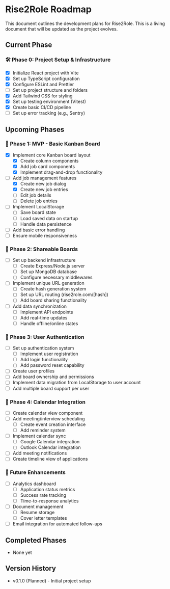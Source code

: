 # Rise2Role Roadmap

This document outlines the development plans for Rise2Role. This is a living document that will be updated as the project evolves.

## Current Phase

### 🛠️ Phase 0: Project Setup & Infrastructure

- [x] Initialize React project with Vite
- [x] Set up TypeScript configuration
- [x] Configure ESLint and Prettier
- [ ] Set up project structure and folders
- [x] Add Tailwind CSS for styling
- [x] Set up testing environment (Vitest)
- [x] Create basic CI/CD pipeline
- [ ] Set up error tracking (e.g., Sentry)

## Upcoming Phases

### 🚀 Phase 1: MVP - Basic Kanban Board

- [x] Implement core Kanban board layout
  - [x] Create column components
  - [x] Add job card components
  - [x] Implement drag-and-drop functionality
- [ ] Add job management features
  - [x] Create new job dialog
  - [x] Create new job entries
  - [ ] Edit job details
  - [ ] Delete job entries
- [ ] Implement LocalStorage
  - [ ] Save board state
  - [ ] Load saved data on startup
  - [ ] Handle data persistence
- [ ] Add basic error handling
- [ ] Ensure mobile responsiveness

### 🔗 Phase 2: Shareable Boards

- [ ] Set up backend infrastructure
  - [ ] Create Express/Node.js server
  - [ ] Set up MongoDB database
  - [ ] Configure necessary middlewares
- [ ] Implement unique URL generation
  - [ ] Create hash generation system
  - [ ] Set up URL routing (rise2role.com/[hash])
  - [ ] Add board sharing functionality
- [ ] Add data synchronization
  - [ ] Implement API endpoints
  - [ ] Add real-time updates
  - [ ] Handle offline/online states

### 👤 Phase 3: User Authentication

- [ ] Set up authentication system
  - [ ] Implement user registration
  - [ ] Add login functionality
  - [ ] Add password reset capability
- [ ] Create user profiles
- [ ] Add board ownership and permissions
- [ ] Implement data migration from LocalStorage to user account
- [ ] Add multiple board support per user

### 📅 Phase 4: Calendar Integration

- [ ] Create calendar view component
- [ ] Add meeting/interview scheduling
  - [ ] Create event creation interface
  - [ ] Add reminder system
- [ ] Implement calendar sync
  - [ ] Google Calendar integration
  - [ ] Outlook Calendar integration
- [ ] Add meeting notifications
- [ ] Create timeline view of applications

### 🎯 Future Enhancements

- [ ] Analytics dashboard
  - [ ] Application status metrics
  - [ ] Success rate tracking
  - [ ] Time-to-response analytics
- [ ] Document management
  - [ ] Resume storage
  - [ ] Cover letter templates
- [ ] Email integration for automated follow-ups

## Completed Phases

- None yet

## Version History

- v0.1.0 (Planned) - Initial project setup
